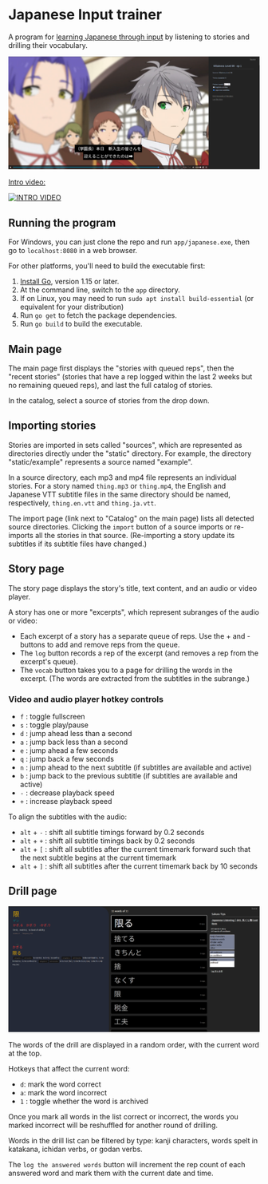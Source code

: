# Japanese Input trainer

A program for [learning Japanese through input](input.md) by listening to stories and drilling their vocabulary.

![](./images/story.png)

[Intro video:](https://www.youtube.com/watch?v=cQ0Z6ZM1KyI)

[![INTRO VIDEO](https://img.youtube.com/vi/cQ0Z6ZM1KyI/0.jpg)](https://www.youtube.com/watch?v=cQ0Z6ZM1KyI)

## Running the program

For Windows, you can just clone the repo and run `app/japanese.exe`, then go to `localhost:8080` in a web browser.

For other platforms, you'll need to build the executable first:

1. [Install Go](https://go.dev/doc/install), version 1.15 or later.
1. At the command line, switch to the `app` directory.
1. If on Linux, you may need to run `sudo apt install build-essential` (or equivalent for your distribution)
1. Run `go get` to fetch the package dependencies.
1. Run `go build` to build the executable.

## Main page

The main page first displays the "stories with queued reps", then the "recent stories" (stories that have a rep logged within the last 2 weeks but no remaining queued reps), and last the full catalog of stories.

In the catalog, select a source of stories from the drop down.

## Importing stories

Stories are imported in sets called "sources", which are represented as directories directly under the "static" directory. For example, the directory "static/example" represents a source named "example".

In a source directory, each mp3 and mp4 file represents an individual stories. For a story named `thing.mp3` or `thing.mp4`, the English and Japanese VTT subtitle files in the same directory should be named, respectively, `thing.en.vtt` and `thing.ja.vtt`.

The import page (link next to "Catalog" on the main page) lists all detected source directories. Clicking the `import` button of a source imports or re-imports all the stories in that source. (Re-importing a story update its subtitles if its subtitle files have changed.)

## Story page

The story page displays the story's title, text content, and an audio or video player.

A story has one or more "excerpts", which represent subranges of the audio or video:

- Each excerpt of a story has a separate queue of reps. Use the + and - buttons to add and remove reps from the queue.
- The `log` button records a rep of the excerpt (and removes a rep from the excerpt's queue).
- The `vocab` button takes you to a page for drilling the words in the excerpt. (The words are extracted from the subtitles in the subrange.)

### Video and audio player hotkey controls

- `f` : toggle fullscreen
- `s` : toggle play/pause
- `d` : jump ahead less than a second
- `a` : jump back less than a second
- `e` : jump ahead a few seconds
- `q` : jump back a few seconds
- `n` : jump ahead to the next subtitle (if subtitles are available and active)
- `b` : jump back to the previous subtitle (if subtitles are available and active)
- `-` : decrease playback speed
- `+` : increase playback speed

To align the subtitles with the audio:

- `alt` + `-` : shift all subtitle timings forward by 0.2 seconds
- `alt` + `+` : shift all subtitle timings back by 0.2 seconds
- `alt` + `[` : shift all subtitles after the current timemark forward such that the next subtitle begins at the current timemark
- `alt` + `]` : shift all subtitles after the current timemark back by 10 seconds

## Drill page

![](./images/drill.png)

The words of the drill are displayed in a random order, with the current word at the top.

Hotkeys that affect the current word:

- `d`: mark the word correct
- `a`: mark the word incorrect
- `1` : toggle whether the word is archived

Once you mark all words in the list correct or incorrect, the words you marked incorrect will be reshuffled for another round of drilling.

Words in the drill list can be filtered by type: kanji characters, words spelt in katakana, ichidan verbs, or godan verbs.

The `log the answered words` button will increment the rep count of each answered word and mark them with the current date and time.
